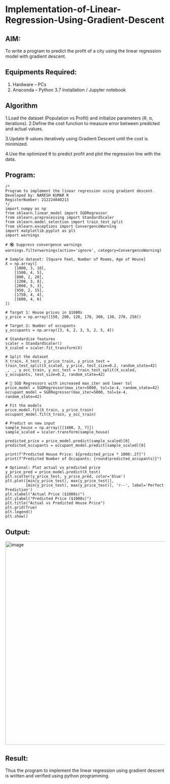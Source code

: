 # Implementation-of-Linear-Regression-Using-Gradient-Descent

## AIM:
To write a program to predict the profit of a city using the linear regression model with gradient descent.

## Equipments Required:
1. Hardware – PCs
2. Anaconda – Python 3.7 Installation / Jupyter notebook

## Algorithm
1.Load the dataset (Population vs Profit) and initialize parameters (θ, α, iterations).
2.Define the cost function to measure error between predicted and actual values.

3.Update θ values iteratively using Gradient Descent until the cost is minimized.

4.Use the optimized θ to predict profit and plot the regression line with the data. 

## Program:
```
/*
Program to implement the linear regression using gradient descent.
Developed by: NARESH KUMAR R
RegisterNumber: 212224040213
*/
import numpy as np
from sklearn.linear_model import SGDRegressor
from sklearn.preprocessing import StandardScaler
from sklearn.model_selection import train_test_split
from sklearn.exceptions import ConvergenceWarning
import matplotlib.pyplot as plt
import warnings

# 🔇 Suppress convergence warnings
warnings.filterwarnings(action='ignore', category=ConvergenceWarning)

# Sample dataset: [Square Feet, Number of Rooms, Age of House]
X = np.array([
    [1000, 3, 10],
    [1500, 4, 5],
    [800, 2, 20],
    [1200, 3, 8],
    [2000, 5, 3],
    [950, 2, 15],
    [1750, 4, 4],
    [1600, 4, 6]
])

# Target 1: House prices in $1000s
y_price = np.array([150, 200, 120, 170, 300, 130, 270, 250])

# Target 2: Number of occupants
y_occupants = np.array([3, 4, 2, 3, 5, 2, 5, 4])

# Standardize features
scaler = StandardScaler()
X_scaled = scaler.fit_transform(X)

# Split the dataset
X_train, X_test, y_price_train, y_price_test = train_test_split(X_scaled, y_price, test_size=0.2, random_state=42)
_, _, y_occ_train, y_occ_test = train_test_split(X_scaled, y_occupants, test_size=0.2, random_state=42)

# 🔁 SGD Regressors with increased max_iter and lower tol
price_model = SGDRegressor(max_iter=5000, tol=1e-4, random_state=42)
occupant_model = SGDRegressor(max_iter=5000, tol=1e-4, random_state=42)

# Fit the models
price_model.fit(X_train, y_price_train)
occupant_model.fit(X_train, y_occ_train)

# Predict on new input
sample_house = np.array([[1400, 3, 7]])
sample_scaled = scaler.transform(sample_house)

predicted_price = price_model.predict(sample_scaled)[0]
predicted_occupants = occupant_model.predict(sample_scaled)[0]

print(f"Predicted House Price: ${predicted_price * 1000:.2f}")
print(f"Predicted Number of Occupants: {round(predicted_occupants)}")

# Optional: Plot actual vs predicted price
y_price_pred = price_model.predict(X_test)
plt.scatter(y_price_test, y_price_pred, color='blue')
plt.plot([min(y_price_test), max(y_price_test)],
         [min(y_price_test), max(y_price_test)], 'r--', label='Perfect Prediction')
plt.xlabel("Actual Price ($1000s)")
plt.ylabel("Predicted Price ($1000s)")
plt.title("Actual vs Predicted House Price")
plt.grid(True)
plt.legend()
plt.show()
```

## Output:
<img width="930" height="643" alt="image" src="https://github.com/user-attachments/assets/04ebcaad-df06-4451-8f3a-fb73f5e29fb3" />


## Result:
Thus the program to implement the linear regression using gradient descent is written and verified using python programming.

